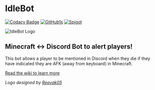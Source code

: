 # IdleBot

[![Codacy Badge](https://app.codacy.com/project/badge/Grade/3816924215a54ac89fa5adc1afdbbd97)](https://www.codacy.com/gh/IdleBot-Development/IdleBot/dashboard?utm_source=github.com&amp;utm_medium=referral&amp;utm_content=IdleBot-Development/IdleBot&amp;utm_campaign=Badge_Grade)
[![GitHub1s](https://img.shields.io/badge/View%20on-GitHub1s-red?logo=github)](https://github1s.com/IdleBot-Development/IdleBot)
[![Spigot](https://img.shields.io/badge/View%20on-SpigotMC-yellow)](https://www.spigotmc.org/resources/idlebot-step-up-your-afk-game.88778/)

![IdleBot Logo](https://cdn.discordapp.com/attachments/752921018150027404/808195119811395642/IdleBotLogoWide4kish.png)
## Minecraft <-> Discord Bot to alert players!
This bot allows a player to be mentioned in Discord when they die if they have indicated they are AFK (away from keyboard) in Minecraft.

[Read the wiki to learn more](https://github.com/IdleBot-Development/IdleBot/wiki)

*Logo designed by [Reevak05](https://github.com/Reevak05)*
